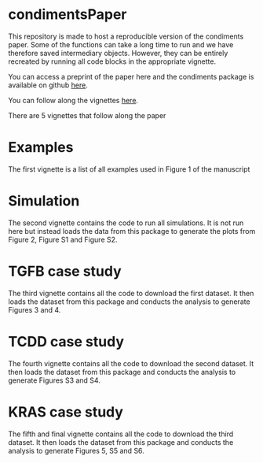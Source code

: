 # condimentsPaper

This repository is made to host a reproducible version of the condiments paper. Some of the functions can take a long time to 
run and we have therefore saved intermediary objects. However, they can be entirely recreated by running all code blocks in the appropriate vignette. 

You can access a preprint of the paper here and the condiments package is available on github [here](https://github.com/HectorRDB/condiments).

You can follow along the vignettes [here](https://hectorrb.github.io/condimentsPaper/articles/).

There are 5 vignettes that follow along the paper

# Examples

The first vignette is a list of all examples used in Figure 1 of the manuscript


# Simulation

The second vignette contains the code to run all simulations. It is not run here but instead loads the data from this package to generate the plots from Figure 2,
Figure S1 and Figure S2. 


# TGFB case study

The third vignette contains all the code to download the first dataset. It then loads the dataset from this package and conducts the analysis to generate 
Figures 3 and 4.


# TCDD case study

The fourth vignette contains all the code to download the second dataset. It then loads the dataset from this package and conducts the analysis to generate 
Figures S3 and S4.

# KRAS case study

The fifth and final vignette contains all the code to download the third dataset. It then loads the dataset from this package and conducts the analysis to generate 
Figures 5, S5 and S6.
